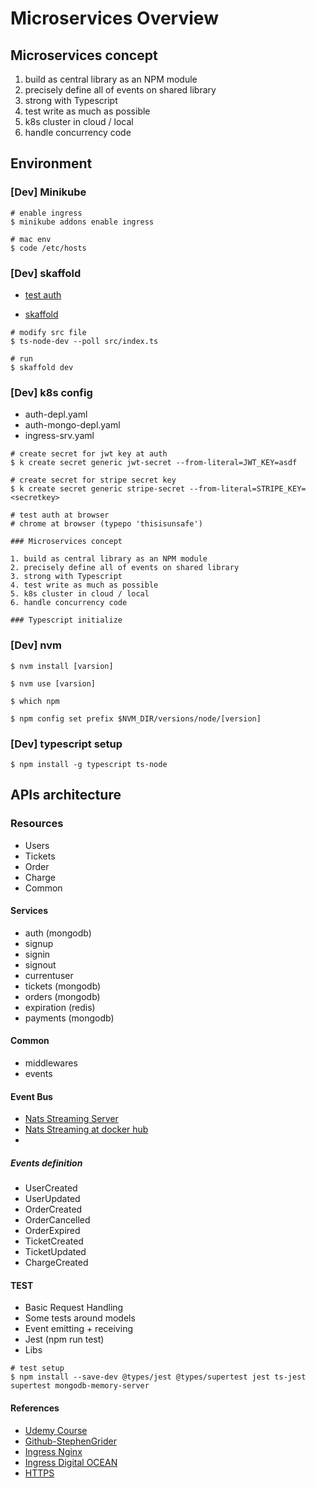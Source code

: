 # Microservices Overview

## Microservices concept

1. build as central library as an NPM module
2. precisely define all of events on shared library
3. strong with Typescript
4. test write as much as possible
5. k8s cluster in cloud / local
6. handle concurrency code

## Environment
### [Dev] Minikube
```
# enable ingress
$ minikube addons enable ingress

# mac env
$ code /etc/hosts
```

### [Dev] skaffold

- [test auth](https://skaffold.dev/)

- [skaffold](https://skaffold.dev/docs/references/yaml/)

```
# modify src file
$ ts-node-dev --poll src/index.ts

# run
$ skaffold dev
```

### [Dev] k8s config

- auth-depl.yaml
- auth-mongo-depl.yaml
- ingress-srv.yaml

```
# create secret for jwt key at auth 
$ k create secret generic jwt-secret --from-literal=JWT_KEY=asdf

# create secret for stripe secret key
$ k create secret generic stripe-secret --from-literal=STRIPE_KEY=<secretkey>

```

```
# test auth at browser
# chrome at browser (typepo 'thisisunsafe')

### Microservices concept

1. build as central library as an NPM module
2. precisely define all of events on shared library
3. strong with Typescript
4. test write as much as possible
5. k8s cluster in cloud / local
6. handle concurrency code

### Typescript initialize
```
### [Dev] nvm
```
$ nvm install [varsion]

$ nvm use [varsion]

$ which npm

$ npm config set prefix $NVM_DIR/versions/node/[version]

```

### [Dev] typescript setup
```
$ npm install -g typescript ts-node
```

## APIs architecture
### Resources

- Users
- Tickets
- Order
- Charge
- Common

#### Services

- auth (mongodb)
- signup
- signin
- signout
- currentuser
- tickets (mongodb)
- orders (mongodb)
- expiration (redis)
- payments (mongodb)

#### Common 

- middlewares
- events

#### Event Bus

- [Nats Streaming Server](https://docs.nats.io)
- [Nats Streaming at docker hub](https://hub.docker.com/_/nats-streaming)
- 

##### Events definition

- UserCreated
- UserUpdated
- OrderCreated
- OrderCancelled
- OrderExpired
- TicketCreated
- TicketUpdated
- ChargeCreated

#### TEST

- Basic Request Handling
- Some tests around models
- Event emitting + receiving
- Jest (npm run test)
- Libs
  
```
# test setup
$ npm install --save-dev @types/jest @types/supertest jest ts-jest supertest mongodb-memory-server
```

#### References

- [Udemy Course](https://www.udemy.com/course/microservices-with-node-js-and-react/)
- [Github-StephenGrider](https://github.com/StephenGrider/ticketing)
- [Ingress Nginx](https://kubernetes.github.io/ingress-nginx/)
- [Ingress Digital OCEAN](https://kubernetes.github.io/ingress-nginx/deploy/#digital-ocean)
- [HTTPS](https://cert-manager.io/)